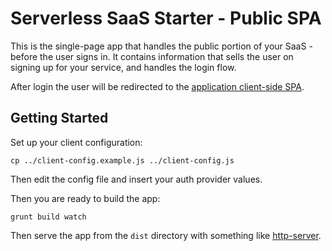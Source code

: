 # Serverless SaaS Starter - Public SPA

This is the single-page app that handles the public portion of your SaaS -
before the user signs in. It contains information that sells the user on
signing up for your service, and handles the login flow.

After login the user will be redirected to the
[application client-side SPA](../app-client/README.md).

## Getting Started

Set up your client configuration:

```
cp ../client-config.example.js ../client-config.js
```

Then edit the config file and insert your auth provider values.

Then you are ready to build the app:

```
grunt build watch
```

Then serve the app from the `dist` directory with something like [http-server].

[http-server]: https://www.npmjs.com/package/http-server

